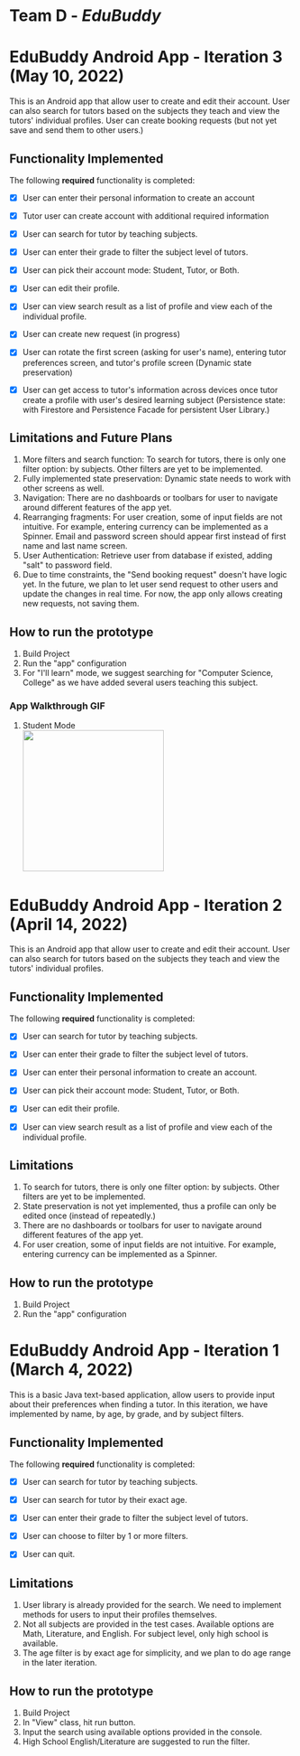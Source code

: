 # Team D - *EduBuddy*

# EduBuddy Android App - Iteration 3 (May 10, 2022)

This is an Android app that allow user to create and edit their account. User can also search for tutors based on
the subjects they teach and view the tutors' individual profiles. User can create booking requests (but not yet save and send them to other users.)


## Functionality Implemented

The following **required** functionality is completed:

- [x] User can enter their personal information to create an account
- [x] Tutor user can create account with additional required information
- [x] User can search for tutor by teaching subjects.
- [x] User can enter their grade to filter the subject level of tutors.
- [x] User can pick their account mode: Student, Tutor, or Both.
- [x] User can edit their profile.
- [x] User can view search result as a list of profile and view each of the individual profile.
- [x] User can create new request (in progress)
- [x] User can rotate the first screen (asking for user's name), entering tutor preferences screen, and tutor's profile screen (Dynamic state preservation)
- [x] User can get access to tutor's information across devices once tutor create a profile with user's desired learning subject (Persistence state: with Firestore and Persistence Facade for persistent User Library.)


## Limitations and Future Plans
1. More filters and search function: To search for tutors, there is only one filter option: by subjects. Other filters are yet to be implemented.
2. Fully implemented state preservation: Dynamic state needs to work with other screens as well.
3. Navigation: There are no dashboards or toolbars for user to navigate around different features of the app yet.
4. Rearranging fragments: For user creation, some of input fields are not intuitive. For example, entering currency can be
   implemented as a Spinner. Email and password screen should appear first instead of first name and last name screen.
5. User Authentication: Retrieve user from database if existed, adding "salt" to password field.
6. Due to time constraints, the "Send booking request" doesn't have logic yet. In the future, we plan to let user send request to other users and update the changes in real time. For now, the app only allows creating new requests, not saving them. 

## How to run the prototype
1. Build Project
2. Run the "app" configuration
3. For "I'll learn" mode, we suggest searching for "Computer Science, College" as we have added several users teaching this subject.

### App Walkthrough GIF
1. Student Mode
   <br /><img src="http://g.recordit.co/NKMJHwlLKE.gif" width=250><br>


# EduBuddy Android App - Iteration 2 (April 14, 2022)

This is an Android app that allow user to create and edit their account. User can also search for tutors based on 
the subjects they teach and view the tutors' individual profiles.


## Functionality Implemented

The following **required** functionality is completed:

- [x] User can search for tutor by teaching subjects.
- [x] User can enter their grade to filter the subject level of tutors.
- [x] User can enter their personal information to create an account.
- [x] User can pick their account mode: Student, Tutor, or Both.
- [x] User can edit their profile.
- [x] User can view search result as a list of profile and view each of the individual profile.


## Limitations
1. To search for tutors, there is only one filter option: by subjects. Other filters are yet to be implemented.
2. State preservation is not yet implemented, thus a profile can only be edited once (instead of repeatedly.)
3. There are no dashboards or toolbars for user to navigate around different features of the app yet.
4. For user creation, some of input fields are not intuitive. For example, entering currency can be 
implemented as a Spinner. 

## How to run the prototype
1. Build Project
2. Run the "app" configuration


# EduBuddy Android App - Iteration 1 (March 4, 2022)

This is a basic Java text-based application, allow users to provide input about their preferences when finding a tutor. In this iteration, we have implemented by name, by age, by grade, and by subject filters.


## Functionality Implemented

The following **required** functionality is completed:

- [x] User can search for tutor by teaching subjects. 
- [x] User can search for tutor by their exact age.
- [x] User can enter their grade to filter the subject level of tutors.
- [x] User can choose to filter by 1 or more filters.
- [x] User can quit.


## Limitations
1. User library is already provided for the search. We need to implement methods for users to input their profiles themselves.
2. Not all subjects are provided in the test cases. Available options are Math, Literature, and English. For subject level, only high school is available.
3. The age filter is by exact age for simplicity, and we plan to do age range in the later iteration.

## How to run the prototype
1. Build Project
2. In "View" class, hit run button. 
3. Input the search using available options provided in the console.
4. High School English/Literature are suggested to run the filter.
